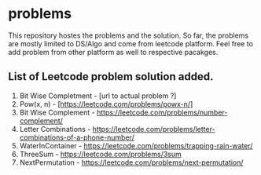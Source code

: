 # problems
This repository hostes the problems and the solution. So far, the problems are mostly limited to DS/Algo and come from leetcode platform. Feel free to add problem from other platform as well to respective pacakges.

## List of Leetcode problem solution added.
  1. Bit Wise Completment - [url to actual problem ?]
  2. Pow(x, n) - [https://leetcode.com/problems/powx-n/]
  3. Bit Wise Complement - https://leetcode.com/problems/number-complement/
  4. Letter Combinations - https://leetcode.com/problems/letter-combinations-of-a-phone-number/
  5. WaterInContainer - https://leetcode.com/problems/trapping-rain-water/
  6. ThreeSum - https://leetcode.com/problems/3sum
  7. NextPermutation - https://leetcode.com/problems/next-permutation/
